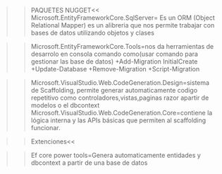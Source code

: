 >>PAQUETES NUGGET<<
>>Microsoft.EntityFrameworkCore.SqlServer= Es un ORM (Object Relational Mapper) es un alibreria que nos permite trabajar con bases de datos utilizando objetos y clases

>>Microsoft.EntityFrameworkCore.Tools=nos da herramientas de desarrolo en consola comando como(usar comando para gestionar las base de datos)
+Add-Migration InitialCreate
+Update-Database
+Remove-Migration
+Script-Migration

>>Microsoft.VisualStudio.Web.CodeGeneration.Design=sistema de Scaffolding, permite generar automaticamente codigo repetitivo como controladores,vistas,paginas razor apartir de modelos o el dbcontext
>>Microsoft.VisualStudio.Web.CodeGeneration.Core=contiene la lógica interna y las APIs básicas que permiten al scaffolding funcionar.


>>Extenciones<<

>>Ef core power tools=Genera automaticamente entidades y dbcontext a partir de una base de datos 


